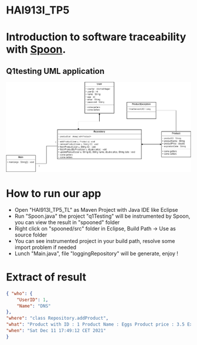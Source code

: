 # HAI913I_TP5


#	Introduction to software traceability with [Spoon](https://spoon.gforge.inria.fr/).

## Q1testing UML application

![](https://github.com/Beauget/HAI913I_TP5_TL/blob/main/UMLTP5.png)

# How to run our app 

- Open "HAI913I_TP5_TL" as Maven Project with Java IDE like Eclipse
- Run "Spoon.java" the project "q1Testing" will be instrumented by Spoon, you can view the result in "spooned" folder
- Right click on "spooned/src" folder in Eclipse, Build Path -> Use as source folder
- You can see instrumented project in your build path, resolve some import problem if needed
- Lunch "Main.java", file "loggingRepository" will be generate, enjoy ! 

# Extract of result

```json
{ "who": {
    "UserID": 1,
    "Name": "DNS"
},
"where": "class Repository.addProduct",
"what": "Product with ID : 1 Product Name : Eggs Product price : 3.5 Expiration date : 25/11/2021",
"when": "Sat Dec 11 17:49:12 CET 2021" 
}
```




